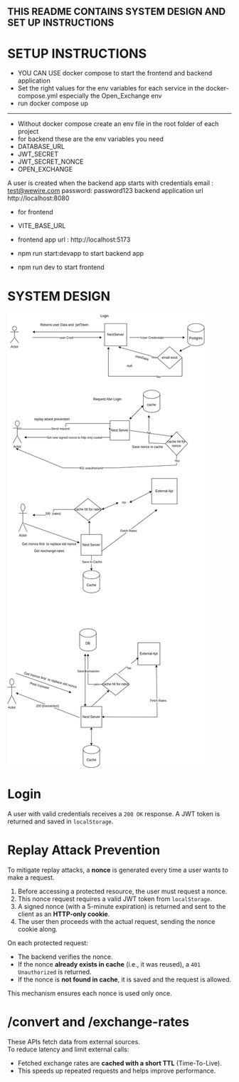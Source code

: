 ## THIS README CONTAINS SYSTEM DESIGN AND SET UP INSTRUCTIONS 

# SETUP INSTRUCTIONS 
- YOU CAN USE docker compose to start the frontend and backend application
- Set the right values for the env variables for each service in the docker-compose.yml especially the Open_Exchange env 
- run docker compose up 

---
- Without docker compose  create an env file in the root folder of each project
- for backend these are the env variables you need
- DATABASE_URL 
- JWT_SECRET
- JWT_SECRET_NONCE
- OPEN_EXCHANGE

 A user is created when the backend app starts with credentials
 email : test@wewire.com
 password: password123
backend application url http://localhost:8080

- for frontend 
- VITE_BASE_URL
- frontend app url : http://localhost:5173

- npm run start:devapp to start backend app
- npm run dev to start frontend

# SYSTEM DESIGN

![System Design Diagram](./wewiretest.drawio.png)

# Login
A user with valid credentials receives a `200 OK` response. A JWT token is returned and saved in `localStorage`.

# Replay Attack Prevention
To mitigate replay attacks, a **nonce** is generated every time a user wants to make a request.

1. Before accessing a protected resource, the user must request a nonce.
2. This nonce request requires a valid JWT token from `localStorage`.
3. A signed nonce (with a 5-minute expiration) is returned and sent to the client as an **HTTP-only cookie**.
4. The user then proceeds with the actual request, sending the nonce cookie along.

On each protected request:
- The backend verifies the nonce.
- If the nonce **already exists in cache** (i.e., it was reused), a `401 Unauthorized` is returned.
- If the nonce is **not found in cache**, it is saved and the request is allowed.

This mechanism ensures each nonce is used only once.

# /convert and /exchange-rates
These APIs fetch data from external sources.  
To reduce latency and limit external calls:
- Fetched exchange rates are **cached with a short TTL** (Time-To-Live).
- This speeds up repeated requests and helps improve performance.

